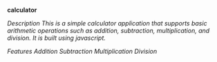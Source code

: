 **calculator**

_Description This is a simple calculator application that supports basic arithmetic operations such as addition, subtraction, multiplication, and division. It is built using javascript._

_Features Addition Subtraction Multiplication Division_
